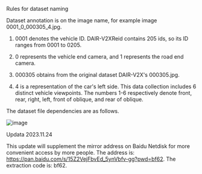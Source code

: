 Rules for dataset naming

Dataset annotation is on the image name, for example image 0001_0_000305_4.jpg.

1. 0001 denotes the vehicle ID. DAIR-V2XReid contains 205 ids, so its ID ranges from 0001 to 0205.

2. 0 represents the vehicle end camera, and 1 represents the road end camera.

3. 000305 obtains from the original dataset DAIR-V2X's 000305.jpg.

4. 4 is a representation of the car's left side. This data collection includes 6 distinct vehicle viewpoints. The numbers 1-6 respectively denote front, rear, right, left, front of oblique, and rear of oblique.


The dataset file dependencies are as follows.

![image](https://github.com/Niuyaqing/DAIR-V2XReid/assets/109131444/9ab6a364-061c-419e-a977-e7d53dd847ad)


Updata 2023.11.24

This update will supplement the mirror address on Baidu Netdisk for more convenient access by more people. 
The address is: https://pan.baidu.com/s/15Z2VejFbvEd_5ynVbfv-gg?pwd=bf62. The extraction code is: bf62.
